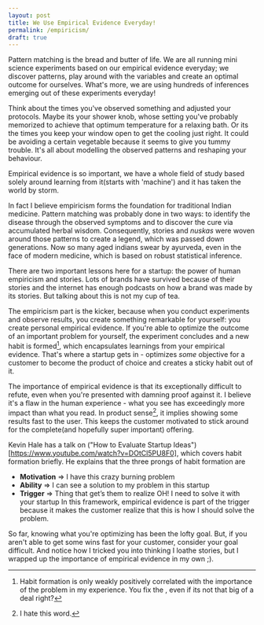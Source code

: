 ```yaml
---
layout: post
title: We Use Empirical Evidence Everyday!
permalink: /empiricism/
draft: true
---
```


Pattern matching is the bread and butter of life. We are all running mini science experiments based on our empirical evidence everyday; we discover patterns, play around with the variables and create an optimal outcome for ourselves. What's more, we are using hundreds of inferences emerging out of these experiments everyday!

Think about the times you've observed something and adjusted your protocols. Maybe its your shower knob, whose setting you've probably memorized to achieve that optimum temperature for a relaxing bath. Or its the times you keep your window open to get the cooling just right. It could be avoiding a certain vegetable because it seems to give you tummy trouble. It's all about modelling the observed patterns and reshaping your behaviour.

Empirical evidence is so important, we have a whole field of study based solely around learning from it(starts with 'machine') and it has taken the world by storm.

In fact I believe empiricism forms the foundation for traditional Indian medicine. Pattern matching was probably done in two ways: to identify the disease through the observed symptoms and to discover the cure via accumulated herbal wisdom. Consequently, stories and *nuskas* were woven around those patterns to create a legend, which was passed down generations. Now so many aged indians swear by ayurveda, even in the face of modern medicine, which is based on robust statistical inference.

There are two important lessons here for a startup: the power of human empiricism and stories. Lots of brands have survived because of their stories and the internet has enough podcasts on how a brand was made by its stories. But talking about this is not my cup of tea.

The empiricism part is the kicker, because when you conduct experiments and observe results, you create something remarkable for yourself: you create personal empirical evidence. If you're able to optimize the outcome of an important problem for yourself, the experiment concludes and a new habit is formed[^habit], which encapsulates learnings from your empirical evidence. That's where a startup gets in - optimizes *some* objective for a customer to become the product of choice and creates a sticky habit out of it. 

The importance of empirical evidence is that its exceptionally difficult to refute, even when you're presented with damning proof against it. I believe it's a flaw in the human experience - what you see has exceedingly more impact than what you read. In product sense[^prodsense], it implies showing some results fast to the user. This keeps the customer motivated to stick around for the complete(and hopefully super important) offering.

Kevin Hale has a talk on ("How to Evaluate Startup Ideas")[https://www.youtube.com/watch?v=DOtCl5PU8F0], which covers habit formation briefly. He explains that the three prongs of habit formation are
- **Motivation** ⇒ I have this crazy burning problem
- **Ability** ⇒ I can see a solution to my problem in this startup
- **Trigger** ⇒ Thing that get’s them to realize OH! I need to solve it with your startup
In this framework, empirical evidence is part of the trigger because it makes the customer realize that this is how I should solve the problem.

So far, knowing what you're optimizing has been the lofty goal. But, if you aren't able to get some wins fast for your customer, consider your goal difficult. And notice how I tricked you into thinking I loathe stories, but I wrapped up the importance of empirical evidence in my own ;).

[^habit]: Habit formation is only weakly positively correlated with the importance of the problem in my experience. You fix the , even if its not that big of a deal right?
[^prodsense]: I hate this word.